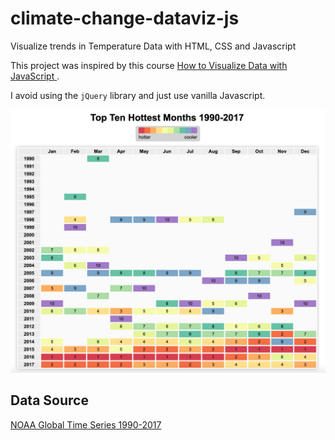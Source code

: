 # climate-change-dataviz-js
Visualize trends in Temperature Data with HTML, CSS and Javascript

This project was inspired by this course [How to Visualize Data with JavaScript
](https://www.udemy.com/course/how-to-visualize-data-with-javascript).

I avoid using the `jQuery` library and just use vanilla Javascript.

![final.png](assets/final.png)

## Data Source
[NOAA Global Time Series 1990-2017](https://www.ncei.noaa.gov/access/monitoring/climate-at-a-glance/global/time-series/globe/land_ocean/all/12/1990-2017)
